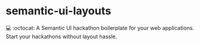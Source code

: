 # semantic-ui-layouts
:computer: :octocat: A Semantic UI hackathon boilerplate for your web applications. Start your hackathons without layout hassle.
